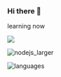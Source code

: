 ### Hi there 👋



learning now

<img src="https://img.shields.io/badge/Python-white?style=for-the-badge&logo=python&logoColor=FDDE55"/>

![nodejs_larger](https://github.com/probationer070/probationer070/assets/81615183/c3de3269-c7bf-455d-8425-f930026a012e)

![languages](https://github.com/probationer070/probationer070/assets/81615183/8e9a0905-de3c-46bf-9ab9-d4122f8ebcd7)
